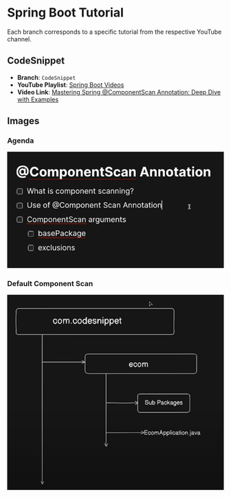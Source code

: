 # Spring Boot Tutorial

Each branch corresponds to a specific tutorial from the respective YouTube channel.

## CodeSnippet
- **Branch**: `CodeSnippet`
- **YouTube Playlist**: [Spring Boot Videos](https://www.youtube.com/playlist?list=PL-bgVzzRdaPhNeXyQBtp8hMlUc14J2kRK)
- **Video Link**: [Mastering Spring @ComponentScan Annotation: Deep Dive with Examples
](https://www.youtube.com/watch?v=f_L9U_ncadE&list=PL-bgVzzRdaPhNeXyQBtp8hMlUc14J2kRK&index=7)

## Images

### Agenda
![Agenda](./images/agenda/8/agenda.png)

### Default Component Scan
![Default Component Scan](./images/agenda/8/component-scan.png)